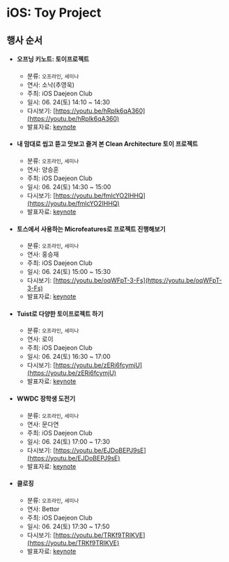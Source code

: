 # iOS: Toy Project

## 행사 순서

- #### 오프닝 키노트: 토이프로젝트

  - 분류: `오프라인`, `세미나`
  - 연사: 소낙(추영욱)
  - 주최: iOS Daejeon Club
  - 일시: 06. 24(토) 14:10 ~ 14:30
  - 다시보기: [https://youtu.be/hRpIk6qA360](https://youtu.be/hRpIk6qA360)
  - 발표자료: [keynote](https://drive.google.com/file/d/1toPU37rCGdMZY5_O72qcR88xG348BtJK/view?usp=drive_link)

- #### 내 맘대로 씹고 뜯고 맛보고 즐겨 본 Clean Architecture 토이 프로젝트

  - 분류: `오프라인`, `세미나`
  - 연사: 양승훈
  - 주최: iOS Daejeon Club
  - 일시: 06. 24(토) 14:30 ~ 15:00
  - 다시보기: [https://youtu.be/fmlcYO2IHHQ](https://youtu.be/fmlcYO2IHHQ)
  - 발표자료: [keynote](https://drive.google.com/file/d/12LCNuKGcmad_FbdzB85yhnjldlV-i00e/view?usp=drive_link)

- #### 토스에서 사용하는 Microfeatures로 프로젝트 진행해보기

  - 분류: `오프라인`, `세미나`
  - 연사: 홍승재
  - 주최: iOS Daejeon Club
  - 일시: 06. 24(토) 15:00 ~ 15:30
  - 다시보기: [https://youtu.be/oqWFpT-3-Fs](https://youtu.be/oqWFpT-3-Fs)
  - 발표자료: [keynote](https://drive.google.com/file/d/1uRK_1eKgE79_3RF4p8QDVFPvrB34HCSv/view?usp=drive_link)

- #### Tuist로 다양한 토이프로젝트 하기

  - 분류: `오프라인`, `세미나`
  - 연사: 로이
  - 주최: iOS Daejeon Club
  - 일시: 06. 24(토) 16:30 ~ 17:00
  - 다시보기: [https://youtu.be/zERi6fcymjU](https://youtu.be/zERi6fcymjU)
  - 발표자료: [keynote](https://drive.google.com/file/d/1Evp7kAsTtqgS8qSwEkdCJi_1pKC_HGiO/view?usp=drive_link)

- #### WWDC 장학생 도전기

  - 분류: `오프라인`, `세미나`
  - 연사: 문다연
  - 주최: iOS Daejeon Club
  - 일시: 06. 24(토) 17:00 ~ 17:30
  - 다시보기: [https://youtu.be/EJDoBEPJ9sE](https://youtu.be/EJDoBEPJ9sE)
  - 발표자료: [keynote](https://drive.google.com/file/d/1Qttc7a8hpscO-s0QQ7RB9sQw4HmEhqwE/view?usp=drive_link)

- #### 클로징

  - 분류: `오프라인`, `세미나`
  - 연사: Bettor
  - 주최: iOS Daejeon Club
  - 일시: 06. 24(토) 17:30 ~ 17:50
  - 다시보기: [https://youtu.be/TRKf9TRIKVE](https://youtu.be/TRKf9TRIKVE)
  - 발표자료: [keynote](https://drive.google.com/file/d/1PCxYBCThMD4v4_MIenSdj9R-ig2IsT6D/view?usp=drive_link)

